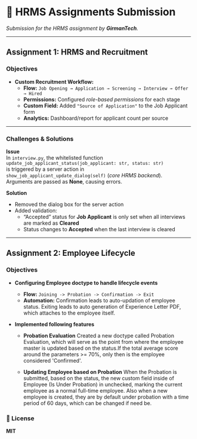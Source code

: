 # 💼 HRMS Assignments Submission

_Submission for the HRMS assignment by **GirmanTech**._

---

## Assignment 1: HRMS and Recruitment

### **Objectives**

- **Custom Recruitment Workflow:**
  - **Flow:** `Job Opening → Application → Screening → Interview → Offer → Hired`
  - **Permissions:** Configured _role-based permissions_ for each stage
  - **Custom Field:** Added `"Source of Application"` to the Job Applicant form
  - **Analytics:** Dashboard/report for applicant count per source

---

### **Challenges & Solutions**

**Issue**  
In `interview.py`, the whitelisted function  
`update_job_applicant_status(job_applicant: str, status: str)`  
is triggered by a server action in  
`show_job_applicant_update_dialog(self)` (_core HRMS backend_).  
Arguments are passed as **None**, causing errors.

**Solution**

- Removed the dialog box for the server action
- Added validation:
  - “Accepted” status for **Job Applicant** is only set when all interviews are marked as **Cleared**
  - Status changes to **Accepted** when the last interview is cleared

---

## Assignment 2: Employee Lifecycle

### **Objectives**

- **Configuring Employee doctype to handle lifecycle events**

  - **Flow:** `Joining -> Probation -> Confirmation -> Exit`
  - **Automation:** Confirmation leads to auto-updation of employee status. Exiting leads to auto generation of Experience Letter PDF, which attaches to the employee itself.

- **Implemented following features**

  - **Probation Evaluation** Created a new doctype called Probation Evaluation, which will serve as the point from where the employee master is updated based on the status.If the total average score around the parameters >= 70%, only then is the employee considered 'Confirmed'.

  - **Updating Employee based on Probation** When the Probation is submitted, based on the status, the new custom field inside of Employee (Is Under Probation) in unchecked, marking the current employee as a normal full-time employee. Also when a new employee is created, they are by default under probation with a time period of 60 days, which can be changed if need be.

### 📄 License

**MIT**
